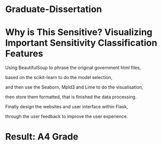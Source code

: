 # Graduate-Dissertation

# Why is This Sensitive? Visualizing Important Sensitivity Classification Features


Using BeautifulSoup to phrase the original government html files, 

based on the scikit-learn to do the model selection, 

and then use the Seaborn, Mpld3 and Lime to do the visualisation, 

then store them formatted, that is finished the data processing. 

Finally design the websites and user interface within Flask, 

through the user feedback to improve the user experience.

# Result: A4 Grade
